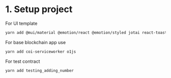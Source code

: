 # 1. Setup project

For UI template

```bash
yarn add @mui/material @emotion/react @emotion/styled jotai react-toastify @mui/icons-material @mui/utils sharp axios uuid bignumber.js
```

For base blockchain app use

```bash
yarn add coi-serviceworker o1js
```

For test contract

```bash
yarn add testing_adding_number
```
